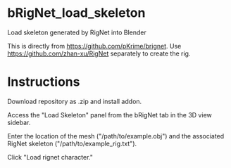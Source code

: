 # bRigNet_load_skeleton
Load skeleton generated by RigNet into Blender

This is directly from https://github.com/pKrime/brignet. Use https://github.com/zhan-xu/RigNet separately to create the rig.

# Instructions

Download repository as .zip and install addon.

Access the "Load Skeleton" panel from the bRigNet tab in the 3D view sidebar.

Enter the location of the mesh ("/path/to/example.obj") and the associated RigNet skeleton ("/path/to/example_rig.txt").

Click "Load rignet character."
